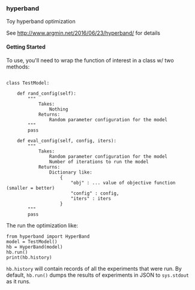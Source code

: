 ### hyperband
Toy hyperband optimization

See http://www.argmin.net/2016/06/23/hyperband/ for details

#### Getting Started

To use, you'll need to wrap the function of interest in a class w/ two methods:
    
```

class TestModel:

    def rand_config(self):
        """ 
            Takes:
                Nothing
            Returns:
                Random parameter configuration for the model
        """
        pass

    def eval_config(self, config, iters):
        """ 
            Takes:
                Random parameter configuration for the model
                Number of iterations to run the model
            Returns:
                Dictionary like:
                    {
                        "obj" : ... value of objective function (smaller = better)
                        "config" : config,
                        "iters" : iters
                    }
        """
        pass
```

The run the optimization like:

```
from hyperband import HyperBand
model = TestModel()
hb = HyperBand(model)
hb.run()
print(hb.history)
```

`hb.history` will contain records of all the experiments that were run.  By default, `hb.run()` dumps the results of experiments in JSON to `sys.stdout` as it runs.
